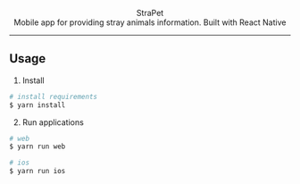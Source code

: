 <p align="center">
  <div align="center">StraPet</div>

  <div align="center">Mobile app for providing stray animals information. Built with React Native</div>
</p>

---

## Usage

1. Install
```sh
# install requirements
$ yarn install
```

2. Run applications
```sh
# web
$ yarn run web

# ios
$ yarn run ios
```


